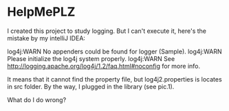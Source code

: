 # HelpMePLZ

I created this project to study logging. But I can't execute it, here's the mistake by my intelliJ IDEA:

log4j:WARN No appenders could be found for logger (Sample).
log4j:WARN Please initialize the log4j system properly.
log4j:WARN See http://logging.apache.org/log4j/1.2/faq.html#noconfig for more info.

It means that it cannot find the property file, but log4j2.properties is locates in src folder.
By the way, I plugged in the library (see pic.1).

What do I do wrong?
